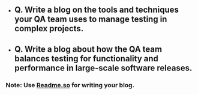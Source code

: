 - ## Q. Write a blog on the tools and techniques your QA team uses to manage testing in complex projects.
- ## Q. Write a blog about how the QA team balances testing for functionality and performance in large-scale software releases.

### Note: Use [Readme.so](https://readme.so/editor) for writing your blog.